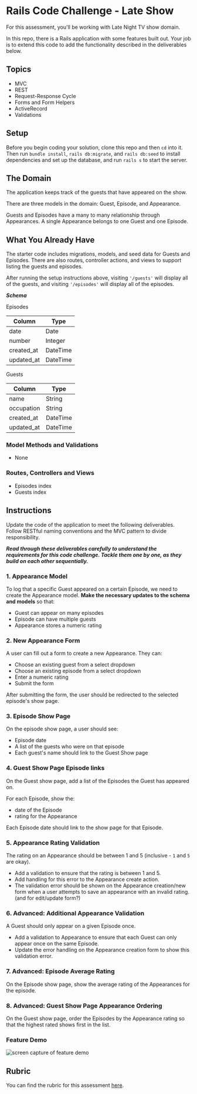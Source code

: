 # Rails Code Challenge - Late Show

For this assessment, you'll be working with Late Night TV show domain.

In this repo, there is a Rails application with some features built out. Your job is to extend this code to add the functionality described in the deliverables below.

## Topics

- MVC
- REST
- Request-Response Cycle
- Forms and Form Helpers
- ActiveRecord
- Validations

## Setup

Before you begin coding your solution, clone this repo and then `cd` into it. Then run `bundle install`, `rails db:migrate`, and `rails db:seed` to install dependencies and set up the database, and run `rails s` to start the server.

## The Domain

The application keeps track of the guests that have appeared on the show.

There are three models in the domain: Guest, Episode, and Appearance.

Guests and Episodes have a many to many relationship through Appearances. A single Appearance belongs to one Guest and one Episode.

## What You Already Have

The starter code includes migrations, models, and seed data for Guests and Episodes. There are also routes, controller actions, and views to support listing the guests and episodes.

After running the setup instructions above, visiting `'/guests'` will display all of the guests, and visiting `'/episodes'` will display all of the episodes.

***Schema***

Episodes

| Column | Type |
| ------------- | ------------- |
| date  | Date  |
| number  | Integer  |
| created_at  | DateTime  |
| updated_at  | DateTime  |

Guests

| Column | Type |
| ------------- | ------------- |
| name  | String  |
| occupation  | String  |
| created_at  | DateTime  |
| updated_at  | DateTime  |

### Model Methods and Validations

- None

### Routes, Controllers and Views

- Episodes index
- Guests index

## Instructions

Update the code of the application to meet the following deliverables. Follow RESTful naming conventions and the MVC pattern to divide responsibility.

***Read through these deliverables carefully to understand the requirements for this code challenge. Tackle them one by one, as they build on each other sequentially.***



### 1. Appearance Model

To log that a specific Guest appeared on a certain Episode, we need to create the Appearance model. **Make the necessary updates to the schema and models** so that:

- Guest can appear on many episodes
- Episode can have multiple guests
- Appearance stores a numeric rating

### 2. New Appearance Form

A user can fill out a form to create a new Appearance. They can:

- Choose an existing guest from a select dropdown
- Choose an existing episode from a select dropdown
- Enter a numeric rating
- Submit the form

After submitting the form, the user should be redirected to the selected episode's show page.

### 3. Episode Show Page

On the episode show page, a user should see:

- Episode date
- A list of the guests who were on that episode
- Each guest's name should link to the Guest Show page

### 4. Guest Show Page Episode links

On the Guest show page, add a list of the Episodes the Guest has appeared on.

For each Episode, show the:

- date of the Episode
- rating for the Appearance

Each Episode date should link to the show page for that Episode.

### 5. Appearance Rating Validation

The rating on an Appearance should be between 1 and 5 (inclusive - `1` and `5` are okay).

- Add a validation to ensure that the rating is between 1 and 5.
- Add handling for this error to the Appearance create action.
- The validation error should be shown on the Appearance creation/new form when a user attempts to save an appearance with an invalid rating. (and for edit/update form?)

### 6. Advanced: Additional Appearance Validation

A Guest should only appear on a given Episode once.

- Add a validation to Appearance to ensure that each Guest can only appear once on the same Episode.
- Update the error handling on the Appearance creation form to show this validation error.

### 7. Advanced: Episode Average Rating

On the Episode show page, show the average rating of the Appearances for the episode.

### 8. Advanced: Guest Show Page Appearance Ordering

On the Guest show page, order the Episodes by the Appearance rating so that the highest rated shows first in the list.

### Feature Demo

![screen capture of feature demo](late-show-features-demo.gif)

## Rubric

You can find the rubric for this assessment [here](https://github.com/learn-co-curriculum/se-rubrics/blob/master/module-2.md).
